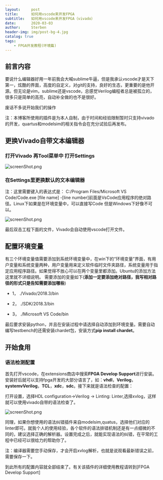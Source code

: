 ```yaml
---
layout:     post
title:      如何用vscode来开发FPGA
subtitle:   如何用vscode来开发FPGA（vivado）
date:       2020-03-03
author:     Sterben
header-img: img/post-bg-4.jpg
catalog: true
tags:
    - FPGA开发教程(环境篇)
---
```


## 前言内容

要说什么编辑器好用一年前我会大喊sublime牛逼，但是我承认vscode才是天下第一，炫酷的界面，高度的自定义，对git的支持，良好的生态，更重要的是他开源。但无论是vim，sublime还是vscode，总感觉Verilog编程者总是被孤立的，很多只是简单的高亮，自动补全做的也不是很好。

废话不多说开始我们的操作

注：本博客所使用的插件是为本人自制，由于时间和经验限制暂时只支持vivado的开发，quartus和modelsim的相关指令会在充分试验后再发布。

## 更换Vivado自带文本编辑器

### 打开Vivado 再Tool菜单中 打开Settings

![screenShot.png](https://i.loli.net/2020/03/03/2GwXLI1MbmCcxE5.png)

### 在Settings里更换默认的文本编辑器

注：这里需要键入的表达式是： C:/Program Files/Microsoft VS Code/Code.exe [file name] -[line number]前面是VsCode应用程序的绝对路径。Linux下如果是在环境变量中，可以直接写Code 但是Windows下好像不可以。

![screenShot.png](https://i.loli.net/2020/03/03/4m2HYFNRw5qcUna.png)

最后双击工程下面的文件，Vivado会自动使用vscode打开文件。

## 配置环境变量

有三个环境变量值需要添加到系统环境变量中，在win下的“环境变量”界面，有用户变量和系统变量两种，用户变量用来定义软件临时文件夹路径，系统变量用于指定应用程序路径。如果觉得不放心可以在两个变量里都添加。Ubuntu的添加方法这里就不详细说明。
需要添加的变量如下(**添加一定要添加绝对路径，我写相对路径的形式只是告知需要添加哪些**)

* 1， ./Vivado/2018.3/bin

* 2， ./SDK/2018.3/bin

* 3， ./Microsoft VS Code/bin

最后要求安装python，并且在安装过程中请选择自动添加到环境变量。需要自动编写testbench的还需安装chardet包，安装方式**pip install chardet**。

## 开始食用

### 语法检测配置

首先打开vscode，在extensions商店中搜索**FPGA Develop Support**进行安装。安装好后就可以支持fpga开发的大部分语言了，如：**vhdl**，**Verilog**，**systemvVerilog**，**TCL**，**xdc**，**sdc**。接下来就是语法检查的配置：

打开设置，选择HDL configuration->Verilog -> Linting: Linter,选择xvlog，这样就可以使用vivado自带的语法检查了。

![screenShot.png](https://i.loli.net/2020/03/03/ytXcDPUYLsEuNzo.png)

同理，如果你想使用的语法纠错插件来自modelsim,quatus，选择他们对应的linter即可。就我个人的使用经验，各个软件的语法排错机制还是有一点细微的不同的，建议选择正确的解析器。设置完成之后，就能实现语法的纠错，在平常的工程中已经可以很给力的帮助你了。

注：编译器需要您手动保存，才会开启xvlog解析，也就是说观看最新错误之前，需要保存一下。

到此所有的配置内容就全部结束了。有关该插件的详细使用教程请转到[FPGA Develop Support]
